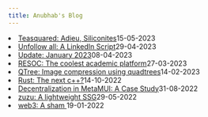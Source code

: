```yaml
---
title: Anubhab's Blog
---
```


<!-- <li class="flex justify-between pb3"><a href="./nowstackit.html" class="link">StackIt: Spreadsheet automation on steroids</a><span class="date gray">11-06-2023</span> </li> -->
<!-- <li class="flex justify-between pb3"><a href="./lifeinametro.html" class="link">The Slave City</a><span class="date gray">08-06-2023</span> </li> -->
<li class="flex justify-between pb3"><a href="./teasquared.html" class="link">Teasquared: Adieu, Siliconites</a><span class="date gray">15-05-2023</span> </li>
<li class="flex justify-between pb3"><a href="./unfollowall.html" class="link">Unfollow all: A LinkedIn Script</a><span class="date gray">29-04-2023</span> </li>
<li class="flex justify-between pb3"><a href="./january23.html" class="link">Update: January 2023</a><span class="date gray">08-04-2023</span> </li>
<li class="flex justify-between pb3"><a href="./resoc.html" class="link">RESOC: The coolest academic platform</a><span class="date gray">27-03-2023</span>
</li>
<li class="flex justify-between pb3"><a href="./qtree.html" class="link">QTree: Image compression using quadtrees</a><span class="date gray">14-02-2023</span></li>
<li class="flex justify-between pb3"><a href="./rust.html" class="link">Rust: The next c++?</a><span class="date gray">14-10-2022</span>
</li>
<li class="flex justify-between pb3"><a href="./metamuiwallet.html" class="link">Decentralization in MetaMUI: A Case Study</a><span class="date gray">31-08-2022</span>
</li>
<li class="flex justify-between pb3"><a href="./zuzu.html" class="link">zuzu: A lightweight SSG</a><span class="date gray">29-05-2022</span>
</li>
<li class="flex justify-between pb3"><a href="./infeasibleWeb3.html" class="link">web3: A sham </a><span class="date gray">19-01-2022</span>
</li>
